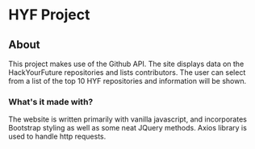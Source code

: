# HYF Project

## About
This project makes use of the Github API. The site displays data on the HackYourFuture repositories and lists contributors.
The user can select from a list of the top 10 HYF repositories and information will be shown.

### What's it made with?
The website is written primarily with vanilla javascript, and incorporates Bootstrap styling as well as some neat JQuery methods. Axios library is used to handle http requests.
